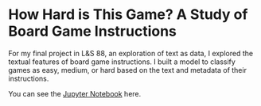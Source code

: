 # How Hard is This Game? A Study of Board Game Instructions
For my final project in L&S 88, an exploration of text as data, I explored the textual features of board game instructions.
I built a model to classify games as easy, medium, or hard based on the text and metadata of their instructions.

You can see the [Jupyter Notebook](http://datahub.berkeley.edu/hub/user-redirect/git-sync?repo=https://github.com/rachelphillips1/text-connector) here.
